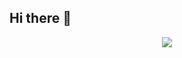 ## Hi there 👋

<!--
**martins-yuu/martins-yuu** is a ✨ _special_ ✨ repository because its `README.md` (this file) appears on your GitHub profile.

Here are some ideas to get you started:

- 🔭 I’m currently working on ...
- 🌱 I’m currently learning ...
- 👯 I’m looking to collaborate on ...
- 🤔 I’m looking for help with ...
- 💬 Ask me about ...
- 📫 How to reach me: ...
- 😄 Pronouns: ...
- ⚡ Fun fact: ...
-->
<p align="center">
  <a href="https://skillicons.dev">
    <img src="https://skillicons.dev/icons?perline=14&i=js,ts,html,css,tailwind,svelte,solidjs,lit,vue,react,tauri,flutter,rails,htmx,adonis,nestjs,elysia,postgres,sqlite,docker,git,bash,c,ruby,dart,lua,elixir,crystal,kotlin,clojure,go,zig,rust,cs,python,aws,firebase,figma,ps,ae,arch,vim" />
  </a>
</p>
